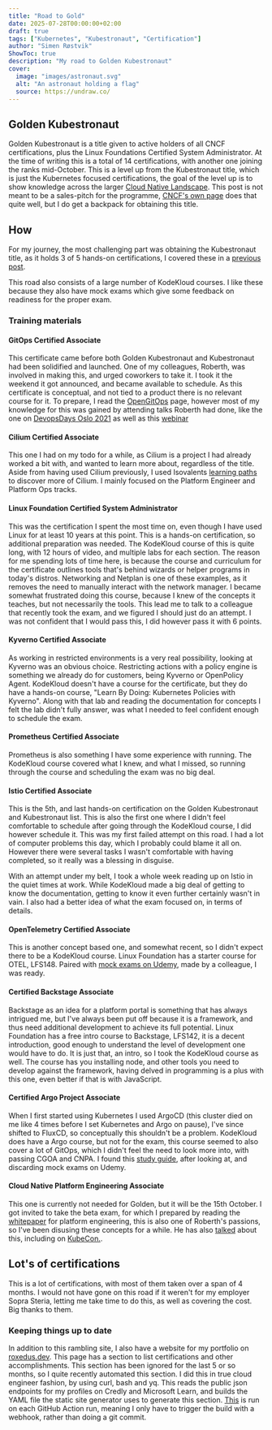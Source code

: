 ```yaml
---
title: "Road to Gold"
date: 2025-07-28T00:00:00+02:00
draft: true
tags: ["Kubernetes", "Kubestronaut", "Certification"]
author: "Simen Røstvik"
ShowToc: true
description: "My road to Golden Kubestronaut"
cover:
  image: "images/astronaut.svg"
  alt: "An astronaut holding a flag"
  source: https://undraw.co/
---
```


## Golden Kubestronaut

Golden Kubestronaut is a title given to active holders of all CNCF certifications, plus the Linux Foundations Certified System Administrator. At the time of writing this is a total of 14 certifications, with another one joining the ranks mid-October. This is a level up from the Kubestronaut title, which is just the Kubernetes focused certifications, the goal of the level up is to show knowledge across the larger [Cloud Native Landscape](https://landscape.cncf.io/). This post is not meant to be a sales-pitch for the programme, [CNCF's own page](https://www.cncf.io/training/kubestronaut/) does that quite well, but I do get a backpack for obtaining this title.

## How

For my journey, the most challenging part was obtaining the Kubestronaut title, as it holds 3 of 5 hands-on certifications, I covered these in a [previous post](/posts/road-to-ckad/).

This road also consists of a large number of KodeKloud courses. I like these because they also have mock exams which give some feedback on readiness for the proper exam.

### Training materials

#### GitOps Certified Associate

This certificate came before both Golden Kubestronaut and Kubestronaut had been solidified and launched.
One of my colleagues, Roberth, was involved in making this, and urged coworkers to take it. I took it the weekend it got announced, and became available to schedule. As this certificate is conceptual, and not tied to a product there is no relevant course for it. To prepare, I read the [OpenGitOps](https://opengitops.dev/) page, however most of my knowledge for this was gained by attending talks Roberth had done, like the one on [DevopsDays Oslo 2021](https://www.youtube.com/watch?v=F2Kq7fzwkdc) as well as this [webinar](https://www.youtube.com/watch?v=h-sPgvvFyKk)

#### Cilium Certified Associate

This one I had on my todo for a while, as Cilium is a project I had already worked a bit with, and wanted to learn more about, regardless of the title. Aside from having used Cilium previously, I used Isovalents [learning paths](https://isovalent.com/learning-tracks/) to discover more of Cilium. I mainly focused on the Platform Engineer and Platform Ops tracks.

#### Linux Foundation Certified System Administrator

This was the certification I spent the most time on, even though I have used Linux for at least 10 years at this point. This is a hands-on certification, so additional preparation was needed. The KodeKloud course of this is quite long, with 12 hours of video, and multiple labs for each section. The reason for me spending lots of time here, is because the course and curriculum for the certificate outlines tools that's behind wizards or helper programs in today's distros. Networking and Netplan is one of these examples, as it removes the need to manually interact with the network manager. I became somewhat frustrated doing this course, because I knew of the concepts it teaches, but not necessarily the tools. This lead me to talk to a colleague that recently took the exam, and we figured I should just do an attempt. I was not confident that I would pass this, I did however pass it with 6 points.

#### Kyverno Certified Associate

As working in restricted environments is a very real possibility, looking at Kyverno was an obvious choice. Restricting actions with a policy engine is something we already do for customers, being Kyverno or OpenPolicy Agent. KodeKloud doesn't have a course for the certificate, but they do have a hands-on course, "Learn By Doing: Kubernetes Policies with Kyverno". Along with that lab and reading the documentation for concepts I felt the lab didn't fully answer, was what I needed to feel confident enough to schedule the exam.

#### Prometheus Certified Associate

Prometheus is also something I have some experience with running. The KodeKloud course covered what I knew, and what I missed, so running through the course and scheduling the exam was no big deal.


#### Istio Certified Associate

This is the 5th, and last hands-on certification on the Golden Kubestronaut and Kubestronaut list. This is also the first one where I didn't feel comfortable to schedule after going through the KodeKloud course, I did however schedule it. This was my first failed attempt on this road. I had a lot of computer problems this day, which I probably could blame it all on. However there were several tasks I wasn't comfortable with having completed, so it really was a blessing in disguise.

With an attempt under my belt, I took a whole week reading up on Istio in the quiet times at work. While KodeKloud made a big deal of getting to know the documentation, getting to know it even further certainly wasn't in vain. I also had a better idea of what the exam focused on, in terms of details.

#### OpenTelemetry Certified Associate

This is another concept based one, and somewhat recent, so I didn't expect there to be a KodeKloud course. Linux Foundation has a starter course for OTEL, LFS148. Paired with [mock exams on Udemy](https://www.udemy.com/course/opentelemetry-certified-associate-otca-prep-practice-exams), made by a colleague, I was ready.


#### Certified Backstage Associate

Backstage as an idea for a platform portal is something that has always intrigued me, but I've always been put off because it is a framework, and thus need additional development to achieve its full potential. Linux Foundation has a free intro course to Backstage, LFS142, it is a decent introduction, good enough to understand the level of development one would have to do. It is just that, an intro, so I took the KodeKloud course as well. The course has you installing node, and other tools you need to develop against the framework, having delved in programming is a plus with this one, even better if that is with JavaScript.

#### Certified Argo Project Associate

When I first started using Kubernetes I used ArgoCD (this cluster died on me like 4 times before I set Kubernetes and Argo on pause), I've since shifted to FluxCD, so conceptually this shouldn't be a problem. KodeKloud does have a Argo course, but not for the exam, this course seemed to also cover a lot of GitOps, which I didn't feel the need to look more into, with passing CGOA and CNPA. I found this [study guide](https://github.com/Al-HusseinHameedJasim/certified-argo-project-associate), after looking at, and discarding mock exams on Udemy.

#### Cloud Native Platform Engineering Associate

This one is currently not needed for Golden, but it will be the 15th October. I got invited to take the beta exam, for which I prepared by reading the [whitepaper](https://tag-app-delivery.cncf.io/whitepapers/platforms/) for platform engineering, this is also one of Roberth's passions, so I've been disusing these concepts for a while. He has also [talked](https://www.youtube.com/watch?v=ltrbhK56OIY) about this, including on [KubeCon.](https://www.youtube.com/watch?v=iu3yWKLaY-c).

## Lot's of certifications

This is a lot of certifications, with most of them taken over a span of 4 months. I would not have gone on this road if it weren't for my employer Sopra Steria, letting me take time to do this, as well as covering the cost. Big thanks to them.

### Keeping things up to date

In addition to this rambling site, I also have a website for my portfolio on [roxedus.dev](https://roxedus.dev/). This page has a section to list certifications and other accomplishments. This section has been ignored for the last 5 or so months, so I quite recently automated this section. I did this in true cloud engineer fashion, by using curl, bash and yq. This reads the public json endpoints for my profiles on Credly and Microsoft Learn, and builds the YAML file the static site generator uses to generate this section. [This](https://github.com/Roxedus/Roxedus/blob/main/site/.get-certs.sh) is run on each GitHub Action run, meaning I only have to trigger the build with a webhook, rather than doing a git commit.
